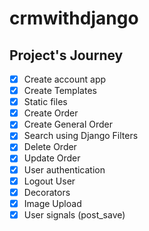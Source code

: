 # crmwithdjango


## Project's Journey
- [x] Create account app 
- [x] Create Templates 
- [x] Static files
- [x] Create Order
- [x] Create General Order
- [x] Search using Django Filters
- [x] Delete Order
- [x] Update Order
- [x] User authentication
- [x] Logout User
- [x] Decorators
- [x] Image Upload
- [x] User signals (post_save)